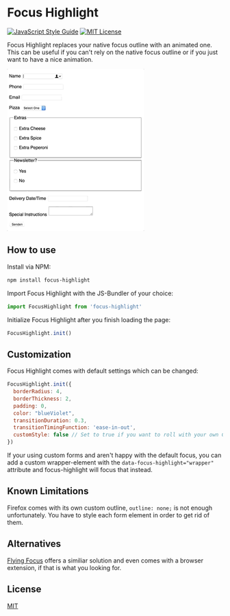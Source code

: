 # Focus Highlight

[![JavaScript Style Guide](https://img.shields.io/badge/code_style-standard-brightgreen.svg)](https://standardjs.com)
[![MIT License](https://img.shields.io/badge/License-MIT-blue.svg)](./LICENSE.md)

Focus Highlight replaces your native focus outline with an animated one. This can be useful if you can't rely on the native focus outline or if you just want to have a nice animation.

![Focus Highlight](./focus_highlight.gif)


## How to use

Install via NPM:
```bash
npm install focus-highlight
```

Import Focus Highlight with the JS-Bundler of your choice:
```javascript
import FocusHighlight from 'focus-highlight'
```

Initialize Focus Highlight after you finish loading the page:
```javascript
FocusHighlight.init()
```

## Customization

Focus Highlight comes with default settings which can be changed:
```javascript
FocusHighlight.init({
  borderRadius: 4,
  borderThickness: 2,
  padding: 0,
  color: "blueViolet",
  transitionDuration: 0.3,
  transitionTimingFunction: 'ease-in-out',
  customStyle: false // Set to true if you want to roll with your own CSS
})
```

If your using custom forms and aren't happy with the default focus, you can add a custom wrapper-element with the `data-focus-highlight="wrapper"` attribute and focus-highlight will focus that instead.

## Known Limitations

Firefox comes with its own custom outline, `outline: none;` is not enough unfortunately. You have to style each form element in order to get rid of them.

## Alternatives

[Flying Focus](https://github.com/NV/flying-focus) offers a similiar solution and even comes with a browser extension, if that is what you looking for.

## License

[MIT](./LICENSE.md)